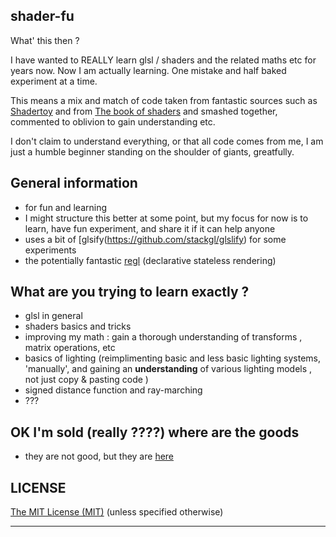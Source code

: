 ## shader-fu

What' this then ?

I have wanted to REALLY learn glsl / shaders and the related maths etc for years now.
Now I am actually learning.
One mistake and half baked experiment at a time.

This means a mix and match of code taken from fantastic sources such as [Shadertoy](https://www.shadertoy.com/)
and from [The book of shaders](http://patriciogonzalezvivo.com/2015/thebookofshaders/08/)
and smashed together, commented to oblivion to gain understanding etc.

I don't claim to understand everything, or that all code comes from me, I am just a humble
beginner standing on the shoulder of giants, greatfully.


## General information


 - for fun and learning
 - I might structure this better at some point, but my focus for now is to learn, have fun
 experiment, and share it if it can help anyone
 - uses a bit of [glsify(https://github.com/stackgl/glslify) for some experiments
 - the potentially fantastic [regl](https://github.com/mikolalysenko/regl) (declarative stateless rendering)


## What are you trying to learn exactly ?

- glsl in general
- shaders basics and tricks
- improving my math : gain a thorough understanding of transforms , matrix operations, etc
- basics of lighting (reimplimenting basic and less basic lighting systems, 'manually', and
gaining an **understanding** of various lighting models , not just copy & pasting code )
- signed distance function and ray-marching
- ???

## OK I'm sold (really ????) where are the goods

- they are not good, but they are [here](https://github.com/kaosat-dev/shader-fu/tree/master/src/shaders)


## LICENSE

[The MIT License (MIT)](https://github.com/kaosat-dev/shader-fu/blob/master/LICENSE)
(unless specified otherwise)

- - -
